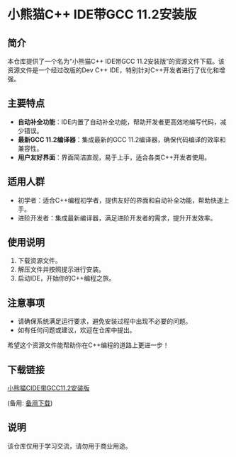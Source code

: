 # 小熊猫C++ IDE带GCC 11.2安装版

## 简介

本仓库提供了一个名为“小熊猫C++ IDE带GCC 11.2安装版”的资源文件下载。该资源文件是一个经过改版的Dev C++ IDE，特别针对C++开发者进行了优化和增强。

## 主要特点

- **自动补全功能**：IDE内置了自动补全功能，帮助开发者更高效地编写代码，减少错误。
- **最新GCC 11.2编译器**：集成最新的GCC 11.2编译器，确保代码编译的效率和兼容性。
- **用户友好界面**：界面简洁直观，易于上手，适合各类C++开发者使用。

## 适用人群

- 初学者：适合C++编程初学者，提供友好的界面和自动补全功能，帮助快速上手。
- 进阶开发者：集成最新编译器，满足进阶开发者的需求，提升开发效率。

## 使用说明

1. 下载资源文件。
2. 解压文件并按照提示进行安装。
3. 启动IDE，开始你的C++编程之旅。

## 注意事项

- 请确保系统满足运行要求，避免安装过程中出现不必要的问题。
- 如有任何问题或建议，欢迎在仓库中提出。

希望这个资源文件能帮助你在C++编程的道路上更进一步！

## 下载链接
[小熊猫CIDE带GCC11.2安装版](https://pan.quark.cn/s/e6217f8deea7) 

(备用: [备用下载](https://pan.baidu.com/s/1WWn6uRtUUuJPyC6grEU1TA?pwd=1234))

## 说明

该仓库仅用于学习交流，请勿用于商业用途。
